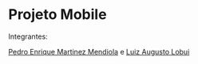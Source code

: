 # Projeto Mobile
 
 Integrantes: 

[Pedro Enrique Martinez Mendiola](https://github.com/pedromendiola) e 
[Luiz Augusto Lobui](https://github.com/luizlobui)
